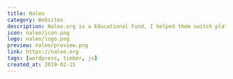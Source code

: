 ```yaml
---
title: Naleo
category: Websites
description: Naleo.org is a Educational Fund, I helped them switch platforms. Helped re-create the site and add new components using Timber.
icon: naleo/icon.png
logo: naleo/logo.png
preview: naleo/preview.png
link: https://naleo.org
tags: [wordpress, timber, js]
created_at: 2019-02-15
---
```

